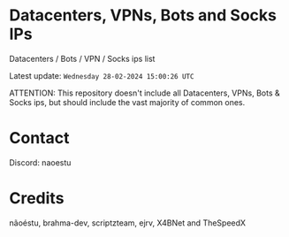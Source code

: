 # Datacenters, VPNs, Bots and Socks IPs
 
Datacenters / Bots / VPN / Socks ips list

Latest update: `Wednesday 28-02-2024 15:00:26 UTC` 

ATTENTION: This repository doesn't include all Datacenters, VPNs, Bots & Socks ips, 
but should include the vast majority of common ones.

# Contact
Discord: naoestu

# Credits
nãoéstu, brahma-dev, scriptzteam, ejrv, X4BNet and TheSpeedX

